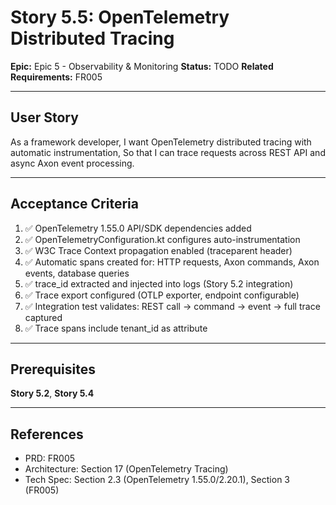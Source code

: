 # Story 5.5: OpenTelemetry Distributed Tracing

**Epic:** Epic 5 - Observability & Monitoring
**Status:** TODO
**Related Requirements:** FR005

---

## User Story

As a framework developer,
I want OpenTelemetry distributed tracing with automatic instrumentation,
So that I can trace requests across REST API and async Axon event processing.

---

## Acceptance Criteria

1. ✅ OpenTelemetry 1.55.0 API/SDK dependencies added
2. ✅ OpenTelemetryConfiguration.kt configures auto-instrumentation
3. ✅ W3C Trace Context propagation enabled (traceparent header)
4. ✅ Automatic spans created for: HTTP requests, Axon commands, Axon events, database queries
5. ✅ trace_id extracted and injected into logs (Story 5.2 integration)
6. ✅ Trace export configured (OTLP exporter, endpoint configurable)
7. ✅ Integration test validates: REST call → command → event → full trace captured
8. ✅ Trace spans include tenant_id as attribute

---

## Prerequisites

**Story 5.2**, **Story 5.4**

---

## References

- PRD: FR005
- Architecture: Section 17 (OpenTelemetry Tracing)
- Tech Spec: Section 2.3 (OpenTelemetry 1.55.0/2.20.1), Section 3 (FR005)
